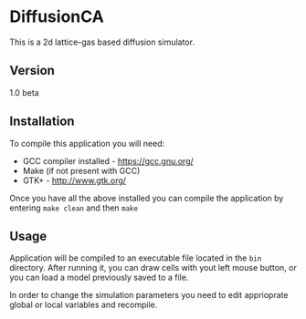DiffusionCA
==========

This is a 2d lattice-gas based diffusion simulator.

Version
----

1.0 beta

Installation
----

To compile this application you will need:
  - GCC compiler installed - https://gcc.gnu.org/
  - Make (if not present with GCC)
  - GTK+ - http://www.gtk.org/

Once you have all the above installed you can compile the application by entering `make clean` and then `make`

Usage
----

Application will be compiled to an executable file located in the `bin` directory. After running it, you can draw cells with yout left mouse button, or you can load a model previously saved to a file.

In order to change the simulation parameters you need to edit apprioprate global or local variables and recompile.
